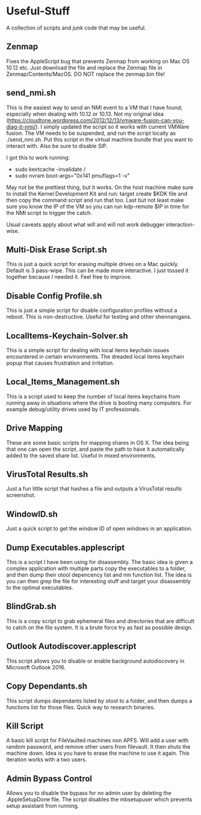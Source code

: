# Useful-Stuff
A collection of scripts and junk code that may be useful.

## Zenmap
Fixes the AppleScript bug that prevents Zenmap from working on Mac OS 10.12 etc. Just download the file and replace the Zenmap file in Zenmap/Contents/MacOS. DO NOT replace the zenmap.bin file!

## send_nmi.sh
This is the easiest way to send an NMI event to a VM that I have found; especially when dealing with 10.12 or 10.13. Not my original idea (https://cloudtone.wordpress.com/2012/12/13/vmware-fusion-can-you-diag-it-nmi/). I simply updated the script so it works with current VMWare fusion. The VM needs to be suspended, and run the script locally as ./send_nmi.sh. Put this script in the virtual machine bundle that you want to interact with. Also be sure to disable SIP.

I got this to work running: 
- sudo kextcache -invalidate / 
- sudo nvram boot-args="0x141 pmuflags=1 -v"

May not be the prettiest thing, but it works. On the host machine make sure to install the Kernel Development Kit and run: target create $KDK file and then copy the command script and run that too. Last but not least make sure you know the IP of the VM so you can run kdp-remote $IP in time for the NMI script to trigger the catch.

Usual caveats apply about what will and will not work debugger interaction-wise.

## Multi-Disk Erase Script.sh
This is just a quick script for erasing multiple drives on a Mac quickly. Default is 3 pass-wipe. This can be made more interactive. I just tossed it together because I needed it. Feel free to improve.

## Disable Config Profile.sh
This is just a simple script for disable configuration profiles without a reboot. This is non-destructive. Useful for testing and other shennanigans.

## LocalItems-Keychain-Solver.sh
This is a simple script for dealing with local items keychain issues encountered in certain environments. The dreaded local items keychain popup that causes frustration and irritation.

## Local_Items_Management.sh
This is a script used to keep the number of local items keychains from running away in situations where the drive is booting many computers. For example debug/utility drives used by IT professionals.

## Drive Mapping
These are some basic scripts for mapping shares in OS X. The idea being that one can open the script, and paste the path to have it automatically added to the saved share list. Useful in mixed environments.

## VirusTotal Results.sh
Just a fun little script that hashes a file and outputs a VirusTotal results screenshot.

## WindowID.sh
Just a quick script to get the window ID of open windows in an application.

## Dump Executables.applescript
This is a script I have been using for disassembly. The basic idea is given a complex application with multiple parts copy the executables to a folder, and then dump their otool depencency list and nm function list. The idea is you can then grep the file for interesting stuff and target your disassembly to the optimal executables.

## BlindGrab.sh
This is a copy script to grab ephemeral files and directories that are difficult to catch on the file system. It is a brute force try as fast as possible design.

## Outlook Autodiscover.applescript
This script allows you to disable or enable background autodiscovery in Microsoft Outlook 2016.

## Copy Dependants.sh
This script dumps dependants listed by otool to a folder, and then dumps a functions list for those files. Quick way to research binaries.

## Kill Script
A basic kill script for FileVaulted machines non APFS. Will add a user with random password, and remove other users from filevault. It then shuts the machine down. Idea is you have to erase the machine to use it again. This iteration works with a two users.

## Admin Bypass Control
Allows you to disable the bypass for no admin user by deleting the .AppleSetupDone file. The script disables the mbsetupuser which prevents setup assistant from running.
